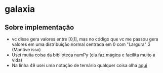 # galaxia

## Sobre implementação

* vc disse gera valores entre [0,1], mas no código que vc me passou gera valores em uma distribuição normal centrada em 0 com "Largura" 3 (Mantive isso)
* Usei muita coisa da biblioteca numPy (ela faz mágica e facilita muito a vida)
* Na linha 49 usei uma notação de ternário qualquer coisa olha [aqui](https://stackoverflow.com/questions/394809/does-python-have-a-ternary-conditional-operator)
